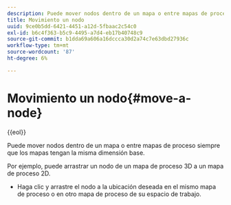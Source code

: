 ```yaml
---
description: Puede mover nodos dentro de un mapa o entre mapas de proceso siempre que los mapas tengan la misma dimensión base.
title: Movimiento un nodo
uuid: 9ce0b5dd-6421-4451-a12d-5fbaac2c54c0
exl-id: b6c4f363-b5c9-4495-a7d4-eb17b40748c9
source-git-commit: b1dda69a606a16dccca30d2a74c7e63dbd27936c
workflow-type: tm+mt
source-wordcount: '87'
ht-degree: 6%

---
```


# Movimiento un nodo{#move-a-node}

{{eol}}

Puede mover nodos dentro de un mapa o entre mapas de proceso siempre que los mapas tengan la misma dimensión base.

Por ejemplo, puede arrastrar un nodo de un mapa de proceso 3D a un mapa de proceso 2D.

* Haga clic y arrastre el nodo a la ubicación deseada en el mismo mapa de proceso o en otro mapa de proceso de su espacio de trabajo.

